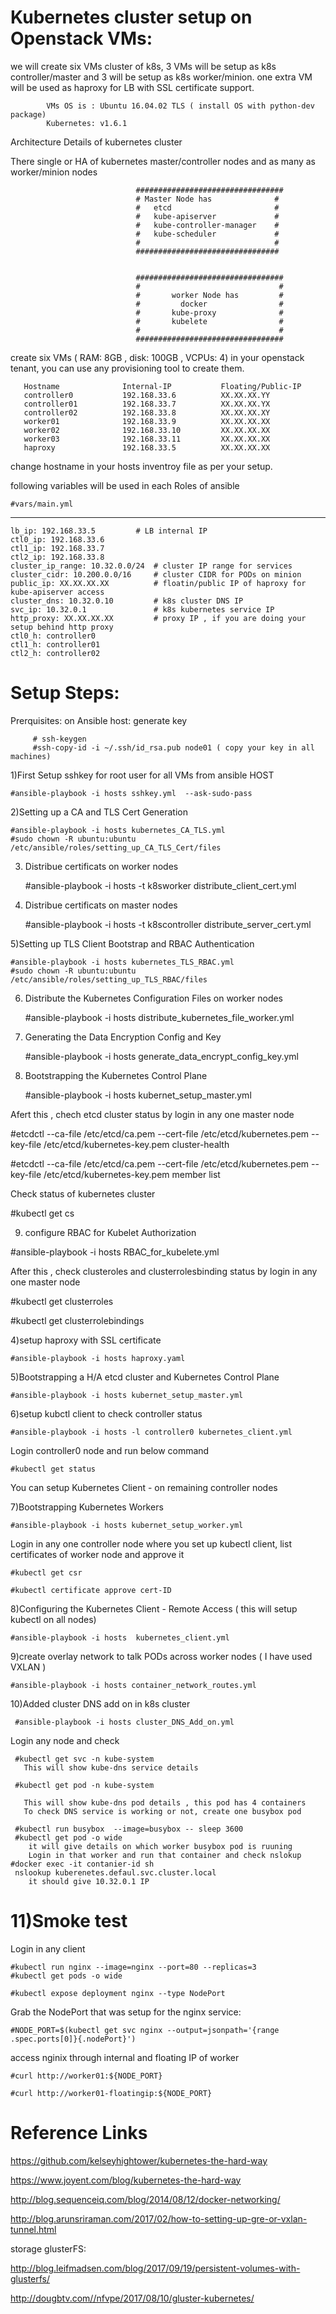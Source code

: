 
# Kubernetes cluster setup on Openstack VMs:

we will create six VMs cluster of k8s, 3 VMs will be setup as k8s controller/master and 3 will be setup as k8s worker/minion.
one extra VM will be used as haproxy for LB with SSL certificate support.

            VMs OS is : Ubuntu 16.04.02 TLS ( install OS with python-dev package)
            Kubernetes: v1.6.1


Architecture Details of kubernetes cluster

 There single or HA of kubernetes master/controller nodes and as many as worker/minion nodes
                                     
 
                                #################################  
                                # Master Node has              #
                                #   etcd                       #
                                #   kube-apiserver             #
                                #   kube-controller-manager    #
                                #   kube-scheduler             #
                                #                              #
                                ################################


                                #################################  
                                #                               # 
                                #       worker Node has         #
                                #         docker                #
                                #       kube-proxy              #
                                #       kubelete                #
                                #                               #
                                #################################
                                      

create six VMs ( RAM: 8GB , disk: 100GB , VCPUs: 4) in your openstack tenant, you can use any provisioning tool to create them.
      
       Hostname              Internal-IP           Floating/Public-IP
       controller0           192.168.33.6          XX.XX.XX.YY
       controller01          192.168.33.7          XX.XX.XX.YX
       controller02          192.168.33.8          XX.XX.XX.XY
       worker01              192.168.33.9          XX.XX.XX.XX
       worker02              192.168.33.10         XX.XX.XX.XX
       worker03              192.168.33.11         XX.XX.XX.XX
       haproxy               192.168.33.5          XX.XX.XX.XX


change hostname in your hosts inventroy file as per your setup.

following variables will be used in each Roles of ansible

    #vars/main.yml

   ---
   	lb_ip: 192.168.33.5         # LB internal IP
   	ctl0_ip: 192.168.33.6
	ctl1_ip: 192.168.33.7
	ctl2_ip: 192.168.33.8
	cluster_ip_range: 10.32.0.0/24  # cluster IP range for services
	cluster_cidr: 10.200.0.0/16     # cluster CIDR for PODs on minion
	public_ip: XX.XX.XX.XX          # floatin/public IP of haproxy for kube-apiserver access
	cluster_dns: 10.32.0.10         # k8s cluster DNS IP
	svc_ip: 10.32.0.1               # k8s kubernetes service IP
	http_proxy: XX.XX.XX.XX         # proxy IP , if you are doing your setup behind http proxy      
	ctl0_h: controller0
	ctl1_h: controller01
	ctl2_h: controller02

# Setup Steps:
Prerquisites:
  on Ansible host:
   generate key 
     
         # ssh-keygen
         #ssh-copy-id -i ~/.ssh/id_rsa.pub node01 ( copy your key in all machines)

 
1)First Setup  sshkey for root user for  all VMs from ansible HOST
   
    #ansible-playbook -i hosts sshkey.yml  --ask-sudo-pass

2)Setting up a CA and TLS Cert Generation
   
    #ansible-playbook -i hosts kubernetes_CA_TLS.yml
    #sudo chown -R ubuntu:ubuntu /etc/ansible/roles/setting_up_CA_TLS_Cert/files

3) Distribue certificats on worker nodes
   
    #ansible-playbook -i hosts -t k8sworker distribute_client_cert.yml

4) Distribue certificats on master nodes
 
   #ansible-playbook -i hosts -t k8scontroller distribute_server_cert.yml
   
5)Setting up TLS Client Bootstrap and RBAC Authentication

    #ansible-playbook -i hosts kubernetes_TLS_RBAC.yml
    #sudo chown -R ubuntu:ubuntu /etc/ansible/roles/setting_up_TLS_RBAC/files

6) Distribute the Kubernetes Configuration Files on worker nodes

    #ansible-playbook -i hosts distribute_kubernetes_file_worker.yml

7) Generating the Data Encryption Config and Key

    #ansible-playbook -i hosts generate_data_encrypt_config_key.yml

8) Bootstrapping the Kubernetes Control Plane

   #ansible-playbook -i hosts kubernet_setup_master.yml


  Afert this , chech etcd cluster status by login in any one master node

  #etcdctl --ca-file /etc/etcd/ca.pem --cert-file /etc/etcd/kubernetes.pem --key-file /etc/etcd/kubernetes-key.pem cluster-health

  #etcdctl --ca-file /etc/etcd/ca.pem --cert-file /etc/etcd/kubernetes.pem --key-file /etc/etcd/kubernetes-key.pem member list

  Check status of kubernetes cluster

  #kubectl get cs

9) configure RBAC for Kubelet Authorization

  #ansible-playbook -i hosts RBAC_for_kubelete.yml

  After this , check clusteroles and clusterrolesbinding status by login in any one master node

  #kubectl get clusterroles

  #kubectl get clusterrolebindings



4)setup haproxy with SSL certificate
   
    #ansible-playbook -i hosts haproxy.yaml
  
5)Bootstrapping a H/A etcd cluster and Kubernetes Control Plane

    #ansible-playbook -i hosts kubernet_setup_master.yml

6)setup kubctl client to check controller status

    #ansible-playbook -i hosts -l controller0 kubernetes_client.yml
    
  Login controller0 node and run below command
   
    #kubectl get status

  You can setup Kubernetes Client - on remaining controller nodes

7)Bootstrapping Kubernetes Workers

    #ansible-playbook -i hosts kubernet_setup_worker.yml

 Login in any one controller node where you set up kubectl client, list certificates of worker node and approve it
 
    #kubectl get csr

    #kubectl certificate approve cert-ID

8)Configuring the Kubernetes Client - Remote Access ( this will setup kubectl on all nodes)

    #ansible-playbook -i hosts  kubernetes_client.yml

9)create overlay network to talk PODs across worker nodes ( I have used VXLAN )

    #ansible-playbook -i hosts container_network_routes.yml

10)Added cluster DNS add on in k8s cluster

     #ansible-playbook -i hosts cluster_DNS_Add_on.yml

   Login any node and check
 
     #kubectl get svc -n kube-system
       This will show kube-dns service details

     #kubectl get pod -n kube-system
 
       This will show kube-dns pod details , this pod has 4 containers
       To check DNS service is working or not, create one busybox pod

     #kubectl run busybox  --image=busybox -- sleep 3600
     #kubectl get pod -o wide
        it will give details on which worker busybox pod is ruuning
        Login in that worker and run that container and check nslokup
    #docker exec -it contanier-id sh
     nslookup kuberenetes.defaul.svc.cluster.local 
        it should give 10.32.0.1 IP
       

# 11)Smoke test

 
  Login in any client
     
    #kubectl run nginx --image=nginx --port=80 --replicas=3
    #kubectl get pods -o wide

    #kubectl expose deployment nginx --type NodePort

  Grab the NodePort that was setup for the nginx service:

    #NODE_PORT=$(kubectl get svc nginx --output=jsonpath='{range .spec.ports[0]}{.nodePort}')

  access nginix through internal and floating IP of worker

    #curl http://worker01:${NODE_PORT}

    #curl http://worker01-floatingip:${NODE_PORT}

 
# Reference Links

  https://github.com/kelseyhightower/kubernetes-the-hard-way

  https://www.joyent.com/blog/kubernetes-the-hard-way

  http://blog.sequenceiq.com/blog/2014/08/12/docker-networking/

  http://blog.arunsriraman.com/2017/02/how-to-setting-up-gre-or-vxlan-tunnel.html
  
  storage glusterFS:
  
  http://blog.leifmadsen.com/blog/2017/09/19/persistent-volumes-with-glusterfs/
  
  http://dougbtv.com//nfvpe/2017/08/10/gluster-kubernetes/
    


 
